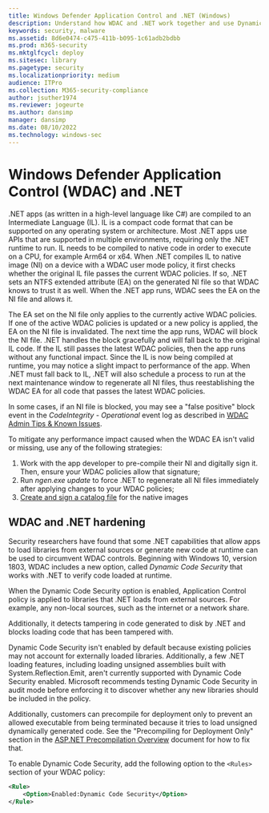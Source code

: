 ```yaml
---
title: Windows Defender Application Control and .NET (Windows)
description: Understand how WDAC and .NET work together and use Dynamic Code Security to verify code loaded by .NET at runtime.
keywords: security, malware
ms.assetid: 8d6e0474-c475-411b-b095-1c61adb2bdbb
ms.prod: m365-security
ms.mktglfcycl: deploy
ms.sitesec: library
ms.pagetype: security
ms.localizationpriority: medium
audience: ITPro
ms.collection: M365-security-compliance
author: jsuther1974
ms.reviewer: jogeurte
ms.author: dansimp
manager: dansimp
ms.date: 08/10/2022
ms.technology: windows-sec
---
```


# Windows Defender Application Control (WDAC) and .NET

.NET apps (as written in a high-level language like C#) are compiled to an Intermediate Language (IL). IL is a compact code format that can be supported on any operating system or architecture. Most .NET apps use APIs that are supported in multiple environments, requiring only the .NET runtime to run. IL needs to be compiled to native code in order to execute on a CPU, for example Arm64 or x64. When .NET compiles IL to native image (NI) on a device with a WDAC user mode policy, it first checks whether the original IL file passes the current WDAC policies. If so, .NET sets an NTFS extended attribute (EA) on the generated NI file so that WDAC knows to trust it as well. When the .NET app runs, WDAC sees the EA on the NI file and allows it.

The EA set on the NI file only applies to the currently active WDAC policies. If one of the active WDAC policies is updated or a new policy is applied, the EA on the NI file is invalidated. The next time the app runs, WDAC will block the NI file. .NET handles the block gracefully and will fall back to the original IL code. If the IL still passes the latest WDAC policies, then the app runs without any functional impact. Since the IL is now being compiled at runtime, you may notice a slight impact to performance of the app. When .NET must fall back to IL, .NET will also schedule a process to run at the next maintenance window to regenerate all NI files, thus reestablishing the WDAC EA for all code that passes the latest WDAC policies.

In some cases, if an NI file is blocked, you may see a "false positive" block event in the *CodeIntegrity - Operational* event log as described in [WDAC Admin Tips & Known Issues](/windows/security/threat-protection/windows-defender-application-control/operations/known-issues#net-native-images-may-generate-false-positive-block-events).

To mitigate any performance impact caused when the WDAC EA isn't valid or missing, use any of the following strategies:

1. Work with the app developer to pre-compile their NI and digitally sign it. Then, ensure your WDAC policies allow that signature;
2. Run *ngen.exe update* to force .NET to regenerate all NI files immediately after applying changes to your WDAC policies;
3. [Create and sign a catalog file](/windows/security/threat-protection/windows-defender-application-control/deploy-catalog-files-to-support-windows-defender-application-control) for the native images

## WDAC and .NET hardening

Security researchers have found that some .NET capabilities that allow apps to load libraries from external sources or generate new code at runtime can be used to circumvent WDAC controls.
Beginning with Windows 10, version 1803, WDAC includes a new option, called *Dynamic Code Security* that works with .NET to verify code loaded at runtime.

When the Dynamic Code Security option is enabled, Application Control policy is applied to libraries that .NET loads from external sources. For example, any non-local sources, such as the internet or a network share.

Additionally, it detects tampering in code generated to disk by .NET and blocks loading code that has been tampered with.

Dynamic Code Security isn't enabled by default because existing policies may not account for externally loaded libraries.
Additionally, a few .NET loading features, including loading unsigned assemblies built with System.Reflection.Emit, aren't currently supported with Dynamic Code Security enabled.
Microsoft recommends testing Dynamic Code Security in audit mode before enforcing it to discover whether any new libraries should be included in the policy.

Additionally, customers can precompile for deployment only to prevent an allowed executable from being terminated because it tries to load unsigned dynamically generated code. See the "Precompiling for Deployment Only" section in the [ASP.NET Precompilation Overview](/previous-versions/aspnet/bb398860(v=vs.100)) document for how to fix that.

To enable Dynamic Code Security, add the following option to the `<Rules>` section of your WDAC policy:

```xml
<Rule> 
    <Option>Enabled:Dynamic Code Security</Option> 
</Rule>
```
